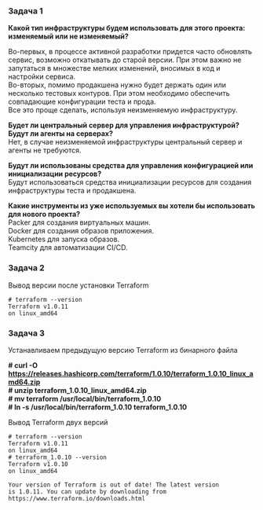 ### Задача 1

**Какой тип инфраструктуры будем использовать для этого проекта: изменяемый или не изменяемый?**  

Во-первых, в процессе активной разработки придется часто обновлять сервис, возможно откатывать до старой версии. При этом важно не запутаться в множестве мелких изменений, вносимых в код и настройки сервиса.  
Во-вторых, помимо продакшена нужно будет держать один или несколько тестовых контуров. При этом необходимо обеспечить совпадающие конфигурации теста и прода.  
Все это проще сделать, используя неизменяемую инфраструктуру.  

**Будет ли центральный сервер для управления инфраструктурой? Будут ли агенты на серверах?**  
Нет, в случае неизменяемой инфраструктуры центральный сервер и агенты не требуются.  

**Будут ли использованы средства для управления конфигурацией или инициализации ресурсов?**  
Будут использоваться средства инициализации ресурсов для создания инфраструктуры теста и продакшена.  

**Какие инструменты из уже используемых вы хотели бы использовать для нового проекта?**  
Packer для создания виртуальных машин.  
Docker для создания образов приложения.  
Kubernetes для запуска образов.  
Teamcity для автоматизации CI/CD.  

### Задача 2

Вывод версии после установки Terraform
```
# terraform --version
Terraform v1.0.11
on linux_amd64
```

### Задача 3

Устанавливаем предыдущую версию Terraform из бинарного файла

**# curl -O https://releases.hashicorp.com/terraform/1.0.10/terraform_1.0.10_linux_amd64.zip**  
**# unzip terraform_1.0.10_linux_amd64.zip**  
**# mv terraform /usr/local/bin/terraform_1.0.10**  
**# ln -s /usr/local/bin/terraform_1.0.10 terraform_1.0.10**  

Вывод Terraform двух версий
```
# terraform --version
Terraform v1.0.11
on linux_amd64
# terraform_1.0.10 --version
Terraform v1.0.10
on linux_amd64

Your version of Terraform is out of date! The latest version
is 1.0.11. You can update by downloading from https://www.terraform.io/downloads.html
```